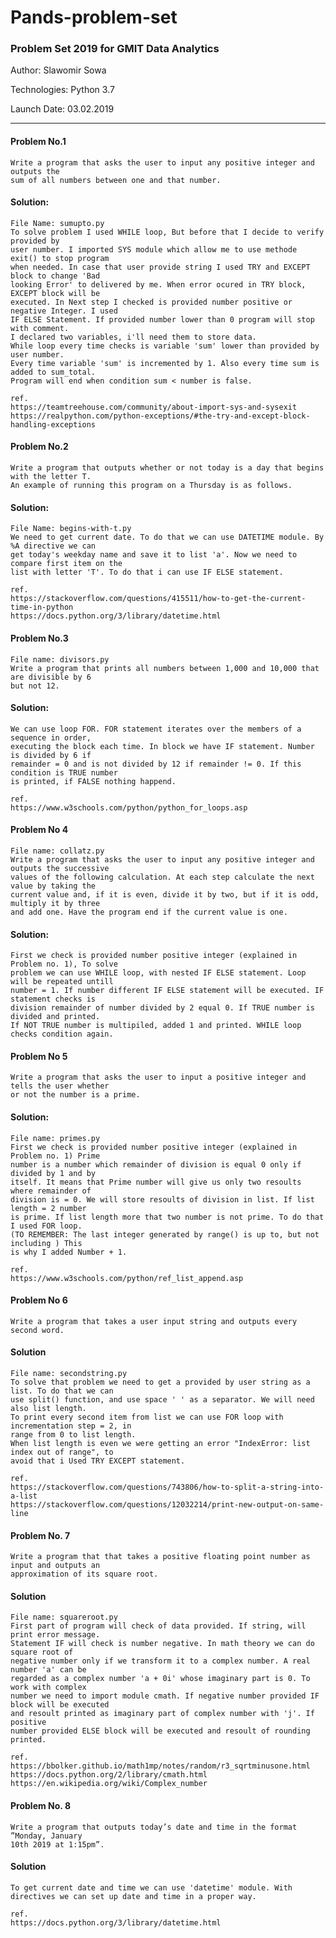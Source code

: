 # Pands-problem-set

### Problem Set 2019 for GMIT Data Analytics 

Author: Slawomir Sowa

Technologies: Python 3.7

Launch Date: 03.02.2019

---

#### Problem No.1 

    Write a program that asks the user to input any positive integer and outputs the 
    sum of all numbers between one and that number.

#### Solution:
    File Name: sumupto.py 
    To solve problem I used WHILE loop, But before that I decide to verify provided by 
    user number. I imported SYS module which allow me to use methode exit() to stop program 
    when needed. In case that user provide string I used TRY and EXCEPT block to change 'Bad
    looking Error' to delivered by me. When error ocured in TRY block, EXCEPT block will be
    executed. In Next step I checked is provided number positive or negative Integer. I used 
    IF ELSE Statement. If provided number lower than 0 program will stop with comment. 
    I declared two variables, i'll need them to store data.  
    While loop every time checks is variable 'sum' lower than provided by user number. 
    Every time variable 'sum' is incremented by 1. Also every time sum is added to sum_total.
    Program will end when condition sum < number is false.   
    
    ref.
    https://teamtreehouse.com/community/about-import-sys-and-sysexit
    https://realpython.com/python-exceptions/#the-try-and-except-block-handling-exceptions

#### Problem No.2 
    Write a program that outputs whether or not today is a day that begins with the letter T. 
    An example of running this program on a Thursday is as follows.

#### Solution:
    File Name: begins-with-t.py  
    We need to get current date. To do that we can use DATETIME module. By %A directive we can 
    get today's weekday name and save it to list 'a'. Now we need to compare first item on the
    list with letter 'T'. To do that i can use IF ELSE statement.    

    ref.
    https://stackoverflow.com/questions/415511/how-to-get-the-current-time-in-python 
    https://docs.python.org/3/library/datetime.html

#### Problem No.3
    File name: divisors.py
    Write a program that prints all numbers between 1,000 and 10,000 that are divisible by 6 
    but not 12.

#### Solution:
    We can use loop FOR. FOR statement iterates over the members of a sequence in order, 
    executing the block each time. In block we have IF statement. Number is divided by 6 if
    remainder = 0 and is not divided by 12 if remainder != 0. If this condition is TRUE number 
    is printed, if FALSE nothing happend. 
    
    ref.
    https://www.w3schools.com/python/python_for_loops.asp

#### Problem No 4
    File name: collatz.py
    Write a program that asks the user to input any positive integer and outputs the successive
    values of the following calculation. At each step calculate the next value by taking the
    current value and, if it is even, divide it by two, but if it is odd, multiply it by three 
    and add one. Have the program end if the current value is one.

#### Solution:
    First we check is provided number positive integer (explained in Problem no. 1), To solve
    problem we can use WHILE loop, with nested IF ELSE statement. Loop will be repeated untill
    number = 1. If number different IF ELSE statement will be executed. IF statement checks is
    division remainder of number divided by 2 equal 0. If TRUE number is divided and printed. 
    If NOT TRUE number is multipiled, added 1 and printed. WHILE loop checks condition again.

#### Problem No 5
    Write a program that asks the user to input a positive integer and tells the user whether 
    or not the number is a prime.

#### Solution:
    File name: primes.py
    First we check is provided number positive integer (explained in Problem no. 1) Prime 
    number is a number which remainder of division is equal 0 only if divided by 1 and by 
    itself. It means that Prime number will give us only two resoults where remainder of 
    division is = 0. We will store resoults of division in list. If list length = 2 number 
    is prime. If list length more that two number is not prime. To do that I used FOR loop. 
    (TO REMEMBER: The last integer generated by range() is up to, but not including ) This 
    is why I added Number + 1.
    
    ref.
    https://www.w3schools.com/python/ref_list_append.asp


#### Problem No 6
    Write a program that takes a user input string and outputs every second word.

#### Solution
    File name: secondstring.py
    To solve that problem we need to get a provided by user string as a list. To do that we can
    use split() function, and use space ' ' as a separator. We will need also list length. 
    To print every second item from list we can use FOR loop with incrementation step = 2, in
    range from 0 to list length. 
    When list length is even we were getting an error "IndexError: list index out of range", to
    avoid that i Used TRY EXCEPT statement.   

    ref.
    https://stackoverflow.com/questions/743806/how-to-split-a-string-into-a-list
    https://stackoverflow.com/questions/12032214/print-new-output-on-same-line

#### Problem No. 7
    Write a program that that takes a positive floating point number as input and outputs an
    approximation of its square root.

#### Solution
    File name: squareroot.py
    First part of program will check of data provided. If string, will print error message. 
    Statement IF will check is number negative. In math theory we can do square root of 
    negative number only if we transform it to a complex number. A real number 'a' can be 
    regarded as a complex number 'a + 0i' whose imaginary part is 0. To work with complex 
    number we need to import module cmath. If negative number provided IF block will be executed 
    and resoult printed as imaginary part of complex number with 'j'. If positive 
    number provided ELSE block will be executed and resoult of rounding printed.    

    ref.
    https://bbolker.github.io/math1mp/notes/random/r3_sqrtminusone.html
    https://docs.python.org/2/library/cmath.html
    https://en.wikipedia.org/wiki/Complex_number


#### Problem No. 8
    Write a program that outputs today’s date and time in the format ”Monday, January
    10th 2019 at 1:15pm”.

#### Solution
    To get current date and time we can use 'datetime' module. With directives we can set up date and time in a proper way.

    ref. 
    https://docs.python.org/3/library/datetime.html

